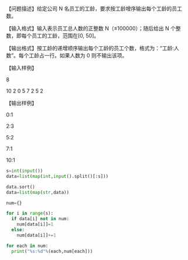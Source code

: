 【问题描述】给定公司 N 名员工的工龄，要求按工龄增序输出每个工龄的员工数。

【输入格式】输入表示员工总人数的正整数 N（≤100000）；随后给出 N 个整数，即每个员工的工龄，范围在[0, 50]。

【输出格式】按工龄的递增顺序输出每个工龄的员工个数，格式为：“工龄:人数”。每个工龄占一行。如果人数为 0 则不输出该项。

【输入样例】

8

10 2 0 5 7 2 5 2

【输出样例】

0:1

2:3

5:2

7:1

10:1

```python
s=int(input())
data=list(map(int,input().split()[:s]))

data.sort()
data=list(map(str,data))

num={}

for i in range(s):
  if data[i] not in num:
    num[data[i]]=1
  else:
    num[data[i]]+=1

for each in num:
  print("%s:%d"%(each,num[each]))
```
